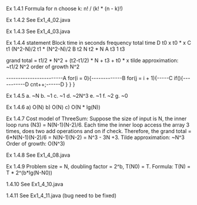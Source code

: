Ex 1.4.1
Formula for n choose k: n! / (k! * (n - k)!)

Ex 1.4.2
See Ex1_4_02.java

Ex 1.4.3
See Ex1_4_03.java

Ex 1.4.4
statement Block     time in seconds     frequency       total time
    D                   t0                  x             t0 * x
    C                   t1              (N^2-N)/2         t1 * (N^2-N)/2
    B                   t2                  N             t2 * N
    A                   t3                  1             t3

grand total = t1/2 * N^2 + (t2-t1/2) * N + t3 + t0 * x
tilde approximation: ~t1/2 N^2
order of growth N^2

------------------------A
for(i = 0){-------------B
    for(j = i + 1){-----C
        if(){-----------D
            cnt++;------D
        }
    }
}

Ex 1.4.5
a. ~N
b. ~1
c. ~1
d. ~2N^3
e. ~1
f. ~2
g. ~0

Ex 1.4.6
a) O(N)
b) O(N)
c) O(N * lg(N))

Ex 1.4.7
Cost model of ThreeSum: 
Suppose the size of input is N, the inner loop runs (N3) = N(N-1)(N-2)/6.
Each time the inner loop access the array 3 times, does two add operations and on if check.
Therefore, the grand total = 6*N(N-1)(N-2)/6 = N(N-1)(N-2)  = N^3 - 3N +3.
Tilde approximation: ~N^3
Order of growth: O(N^3)

Ex 1.4.8
See Ex1_4_08.java

Ex 1.4.9
Problem size = N, doubling factor = 2^b, T(N0) = T.
Formula: T(N) = T * 2^(b*lg(N-N0))

1.4.10
See Ex1_4_10.java

1.4.11
See Ex1_4_11.java (bug need to be fixed)